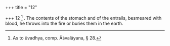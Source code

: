 +++
title = "12"

+++
12 [^9] . The contents of the stomach and of the entrails, besmeared with blood, he throws into the fire or buries them in the earth.


[^9]:  As to ūvadhya, comp. Āśvalāyana, § 28.
